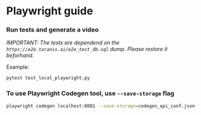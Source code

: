 # Playwright guide

### Run tests and generate a video
*IMPORTANT: The tests are dependend on the `https://e2e.taranis.ai/e2e_test_db.sql` dump. Please restore it beforhand.* 

Example:
```bash
pytest test_local_playwright.py
```

### To use Playwright Codegen tool, use `--save-storage` flag
```bash
playwright codegen localhost:8081 --save-storage=codegen_api_conf.json
```
